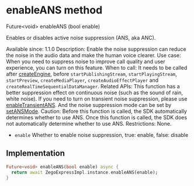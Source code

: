 


# enableANS method








Future&lt;void> enableANS
(bool enable)





<p>Enables or disables active noise suppression (ANS, aka ANC).</p>
<p>Available since: 1.1.0
Description: Enable the noise suppression can reduce the noise in the audio data and make the human voice clearer.
Use case: When you need to suppress noise to improve call quality and user experience, you can turn on this feature.
When to call: It needs to be called after <a class="deprecated" href="../../zego_uikit_prebuilt_live_audio_room/ZegoExpressEngine/createEngine.md">createEngine</a>, before <code>startPublishingStream</code>, <code>startPlayingStream</code>, <code>startPreview</code>, <code>createMediaPlayer</code>, <code>createAudioEffectPlayer</code> and <code>createRealTimeSequentialDataManager</code>.
Related APIs: This function has a better suppression effect on continuous noise (such as the sound of rain, white noise). If you need to turn on transient noise suppression, please use <a href="../../zego_uikit_prebuilt_live_audio_room/ZegoExpressEnginePreprocess/enableTransientANS.md">enableTransientANS</a>. And the noise suppression mode can be set by <a href="../../zego_uikit_prebuilt_live_audio_room/ZegoExpressEnginePreprocess/setANSMode.md">setANSMode</a>.
Caution: Before this function is called, the SDK automatically determines whether to use ANS. Once this function is called, the SDK does not automatically determine whether to use ANS.
Restrictions: None.</p>
<ul>
<li><code>enable</code> Whether to enable noise suppression, true: enable, false: disable</li>
</ul>



## Implementation

```dart
Future<void> enableANS(bool enable) async {
  return await ZegoExpressImpl.instance.enableANS(enable);
}
```







